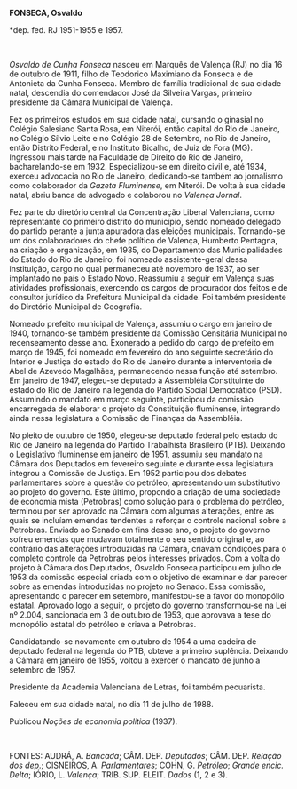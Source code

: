 **FONSECA, Osvaldo**

\*dep. fed. RJ 1951-1955 e 1957.

 

*Osvaldo de Cunha Fonseca* nasceu em Marquês de Valença (RJ) no dia 16
de outubro de 1911, filho de Teodorico Maximiano da Fonseca e de
Antonieta da Cunha Fonseca. Membro de família tradicional de sua cidade
natal, descendia do comendador José da Silveira Vargas, primeiro
presidente da Câmara Municipal de Valença.

Fez os primeiros estudos em sua cidade natal, cursando o ginasial no
Colégio Salesiano Santa Rosa, em Niterói, então capital do Rio de
Janeiro, no Colégio Sílvio Leite e no Colégio 28 de Setembro, no Rio de
Janeiro, então Distrito Federal, e no Instituto Bicalho, de Juiz de Fora
(MG). Ingressou mais tarde na Faculdade de Direito do Rio de Janeiro,
bacharelando-se em 1932. Especializou-se em direito civil e, até 1934,
exerceu advocacia no Rio de Janeiro, dedicando-se também ao jornalismo
como colaborador da *Gazeta Fluminense*, em Niterói. De volta à sua
cidade natal, abriu banca de advogado e colaborou no *Valença Jornal*.

Fez parte do diretório central da Concentração Liberal Valenciana, como
representante do primeiro distrito do município, sendo nomeado delegado
do partido perante a junta apuradora das eleições municipais.
Tornando-se um dos colaboradores do chefe político de Valença, Humberto
Pentagna, na criação e organização, em 1935, do Departamento das
Municipalidades do Estado do Rio de Janeiro, foi nomeado
assistente-geral dessa instituição, cargo no qual permaneceu até
novembro de 1937, ao ser implantado no país o Estado Novo. Reassumiu a
seguir em Valença suas atividades profissionais, exercendo os cargos de
procurador dos feitos e de consultor jurídico da Prefeitura Municipal da
cidade. Foi também presidente do Diretório Municipal de Geografia.

Nomeado prefeito municipal de Valença, assumiu o cargo em janeiro de
1940, tornando-se também presidente da Comissão Censitária Municipal no
recenseamento desse ano. Exonerado a pedido do cargo de prefeito em
março de 1945, foi nomeado em fevereiro do ano seguinte secretário do
Interior e Justiça do estado do Rio de Janeiro durante a interventoria
de Abel de Azevedo Magalhães, permanecendo nessa função até setembro. Em
janeiro de 1947, elegeu-se deputado à Assembléia Constituinte do estado
do Rio de Janeiro na legenda do Partido Social Democrático (PSD).
Assumindo o mandato em março seguinte, participou da comissão
encarregada de elaborar o projeto da Constituição fluminense, integrando
ainda nessa legislatura a Comissão de Finanças da Assembléia.

No pleito de outubro de 1950, elegeu-se deputado federal pelo estado do
Rio de Janeiro na legenda do Partido Trabalhista Brasileiro (PTB).
Deixando o Legislativo fluminense em janeiro de 1951, assumiu seu
mandato na Câmara dos Deputados em fevereiro seguinte e durante essa
legislatura integrou a Comissão de Justiça. Em 1952 participou dos
debates parlamentares sobre a questão do petróleo, apresentando um
substitutivo ao projeto do governo. Este último, propondo a criação de
uma sociedade de economia mista (Petrobras) como solução para o problema
do petróleo, terminou por ser aprovado na Câmara com algumas alterações,
entre as quais se incluíam emendas tendentes a reforçar o controle
nacional sobre a Petrobras. Enviado ao Senado em fins desse ano, o
projeto do governo sofreu emendas que mudavam totalmente o seu sentido
original e, ao contrário das alterações introduzidas na Câmara, criavam
condições para o completo controle da Petrobras pelos interesses
privados. Com a volta do projeto à Câmara dos Deputados, Osvaldo Fonseca
participou em julho de 1953 da comissão especial criada com o objetivo
de examinar e dar parecer sobre as emendas introduzidas no projeto no
Senado. Essa comissão, apresentando o parecer em setembro, manifestou-se
a favor do monopólio estatal. Aprovado logo a seguir, o projeto do
governo transformou-se na Lei nº 2.004, sancionada em 3 de outubro de
1953, que aprovava a tese do monopólio estatal do petróleo e criava a
Petrobras.

Candidatando-se novamente em outubro de 1954 a uma cadeira de deputado
federal na legenda do PTB, obteve a primeiro suplência. Deixando a
Câmara em janeiro de 1955, voltou a exercer o mandato de junho a
setembro de 1957.

Presidente da Academia Valenciana de Letras, foi também pecuarista.

Faleceu em sua cidade natal, no dia 11 de julho de 1988.

Publicou *Noções de economia política* (1937).

 

FONTES: AUDRÁ, A. *Bancada*; CÂM. DEP. *Deputados*; CÂM. DEP. *Relação
dos dep*.; CISNEIROS, A. *Parlamentares*; COHN, G. *Petróleo*; *Grande
encic. Delta*; IÓRIO, L. *Valença*; TRIB. SUP. ELEIT. *Dados* (1, 2 e
3).

 
